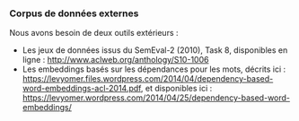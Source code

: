 ### Corpus de données externes

Nous avons besoin de deux outils extérieurs :

 - Les jeux de données issus du SemEval-2 (2010), Task 8, disponibles en ligne : http://www.aclweb.org/anthology/S10-1006
 - Les embeddings basés sur les dépendances pour les mots, décrits ici : https://levyomer.files.wordpress.com/2014/04/dependency-based-word-embeddings-acl-2014.pdf, et disponibles ici : https://levyomer.wordpress.com/2014/04/25/dependency-based-word-embeddings/
